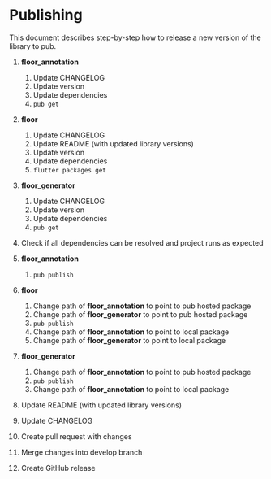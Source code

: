 # Publishing

This document describes step-by-step how to release a new version of the library to pub.

1. **floor_annotation**
    1. Update CHANGELOG
    1. Update version
    1. Update dependencies
    1. `pub get`
    
1. **floor**
    1. Update CHANGELOG
    1. Update README (with updated library versions)
    1. Update version
    1. Update dependencies
    1. `flutter packages get`
    
1. **floor_generator**
    1. Update CHANGELOG
    1. Update version
    1. Update dependencies
    1. `pub get`

1. Check if all dependencies can be resolved and project runs as expected

1. **floor_annotation** 
    1. `pub publish`

1. **floor**
    1. Change path of **floor_annotation** to point to pub hosted package
    1. Change path of **floor_generator** to point to pub hosted package
    1. `pub publish`
    1. Change path of **floor_annotation** to point to local package
    1. Change path of **floor_generator** to point to local package

1. **floor_generator**
    1. Change path of **floor_annotation** to point to pub hosted package
    1. `pub publish`
    1. Change path of **floor_annotation** to point to local package

1. Update README (with updated library versions) 	

1. Update CHANGELOG
  	
1. Create pull request with changes

1. Merge changes into develop branch

1. Create GitHub release
